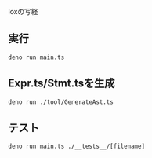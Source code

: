 loxの写経

## 実行

`deno run main.ts`

## Expr.ts/Stmt.tsを生成
`deno run ./tool/GenerateAst.ts`

## テスト
`deno run main.ts ./__tests__/[filename]`